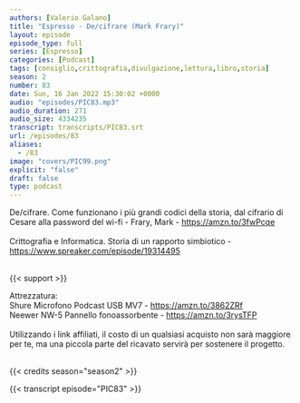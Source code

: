 ```yaml
---
authors: [Valerio Galano]
title: "Espresso - De/cifrare (Mark Frary)"
layout: episode
episode_type: full
series: [Espresso]
categories: [Podcast]
tags: [consiglio,crittografia,divulgazione,lettura,libro,storia]
season: 2
number: 83
date: Sun, 16 Jan 2022 15:30:02 +0000
audio: "episodes/PIC83.mp3"
audio_duration: 271
audio_size: 4334235
transcript: transcripts/PIC83.srt
url: /episodes/83
aliases: 
  - /83
image: "covers/PIC99.png"
explicit: "false"
draft: false
type: podcast
---
```

De/cifrare. Come funzionano i più grandi codici della storia, dal cifrario di Cesare alla password del wi-fi - Frary, Mark - <a href="https://amzn.to/3fwPcqe" rel="noopener">https://amzn.to/3fwPcqe</a> <br />
<br />
Crittografia e Informatica. Storia di un rapporto simbiotico - <a href="https://www.spreaker.com/episode/19314495" rel="noopener">https://www.spreaker.com/episode/19314495</a> <br />
<br />


{{< support >}}

Attrezzatura:<br />
Shure Microfono Podcast USB MV7 - <a href="https://amzn.to/3862ZRf" rel="noopener">https://amzn.to/3862ZRf</a> <br />
Neewer NW-5 Pannello fonoassorbente - <a href="https://amzn.to/3rysTFP" rel="noopener">https://amzn.to/3rysTFP</a> <br />
<br />
Utilizzando i link affiliati, il costo di un qualsiasi acquisto non sarà maggiore per te, ma una piccola parte del ricavato servirà per sostenere il progetto.<br />
<br />


{{< credits season="season2" >}}

<!-- more -->

{{< transcript episode="PIC83" >}}